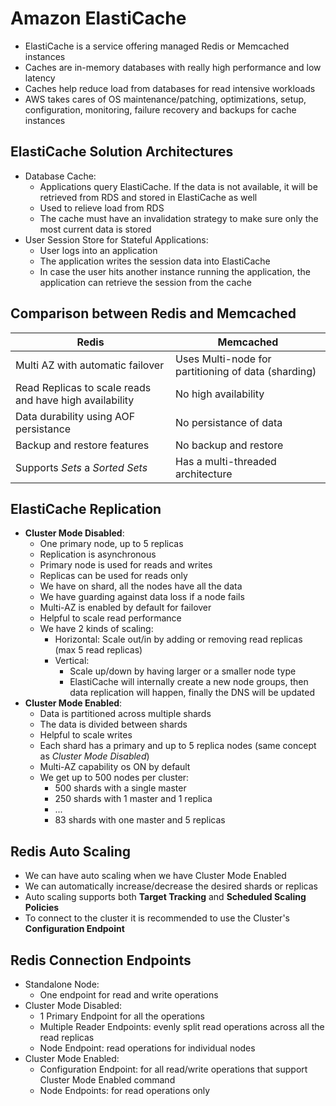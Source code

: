 # Amazon ElastiCache

- ElastiCache is a service offering managed Redis or Memcached instances
- Caches are in-memory databases with really high performance and low latency
- Caches help reduce load from databases for read intensive workloads
- AWS takes cares of OS maintenance/patching, optimizations, setup, configuration, monitoring, failure recovery and backups for cache instances

## ElastiCache Solution Architectures

- Database Cache:
    - Applications query ElastiCache. If the data is not available, it will be retrieved from RDS and stored in ElastiCache as well
    - Used to relieve load from RDS
    - The cache must have an invalidation strategy to make sure only the most current data is stored
- User Session Store for Stateful Applications:
    - User logs into an application
    - The application writes the session data into ElastiCache
    - In case the user hits another instance running the application, the application can retrieve the session from the cache

## Comparison between Redis and Memcached

| Redis                                                   | Memcached                                           |
| ------------------------------------------------------- | --------------------------------------------------- |
| Multi AZ with automatic failover                        | Uses Multi-node for partitioning of data (sharding) |
| Read Replicas to scale reads and have high availability | No high availability                                |
| Data durability using AOF persistance                   | No persistance of data                              |
| Backup and restore features                             | No backup and restore                               |
| Supports *Sets* a *Sorted Sets*                         | Has a multi-threaded architecture                   |

## ElastiCache Replication

- **Cluster Mode Disabled**:
    - One primary node, up to 5 replicas
    - Replication is asynchronous
    - Primary node is used for reads and writes
    - Replicas can be used for reads only
    - We have on shard, all the nodes have all the data
    - We have guarding against data loss  if a node fails
    - Multi-AZ is enabled by default for failover
    - Helpful to scale read performance
    - We have 2 kinds of scaling:
        - Horizontal: Scale out/in by adding or removing read replicas (max 5 read replicas)
        - Vertical:
            - Scale up/down by having larger or a smaller node type
            - ElastiCache will internally create a new node groups, then data replication will happen, finally the DNS will be updated
- **Cluster Mode Enabled**:
    - Data is partitioned across multiple shards
    - The data is divided between shards
    - Helpful to scale writes
    - Each shard has a primary and up to 5 replica nodes (same concept as *Cluster Mode Disabled*)
    - Multi-AZ capability os ON by default
    - We get up to 500 nodes per cluster:
        - 500 shards with a single master
        - 250 shards with 1 master and 1 replica
        - ...
        - 83 shards with one master and 5 replicas

## Redis Auto Scaling

- We can have auto scaling when we have Cluster Mode Enabled
- We can automatically increase/decrease the desired shards or replicas
- Auto scaling supports both **Target Tracking** and **Scheduled Scaling Policies**
- To connect to the cluster it is recommended to use the Cluster's **Configuration Endpoint**

## Redis Connection Endpoints

- Standalone Node:
    - One endpoint for read and write operations
- Cluster Mode Disabled:
    - 1 Primary Endpoint for all the operations
    - Multiple Reader Endpoints: evenly split read operations across all the read replicas
    - Node Endpoint: read operations for individual nodes
- Cluster Mode Enabled:
    - Configuration Endpoint: for all read/write operations that support Cluster Mode Enabled command
    - Node Endpoints: for read operations only